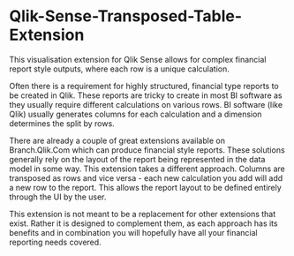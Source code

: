 # Qlik-Sense-Transposed-Table-Extension
This visualisation extension for Qlik Sense allows for complex financial report style outputs, where each row is a unique calculation.

Often there is a requirement for highly structured, financial type reports to be created in Qlik. These reports are tricky to create in most BI software as they usually require different calculations on various rows. BI software (like Qlik) usually generates columns for each calculation and a dimension determines the split by rows.

There are already a couple of great extensions available on Branch.Qlik.Com which can produce financial style reports. These solutions generally rely on the layout of the report being represented in the data model in some way. This extension takes a different approach. Columns are transposed as rows and vice versa - each new calculation you add will add a new row to the report. This allows the report layout to be defined entirely through the UI by the user. 

This extension is not meant to be a replacement for other extensions that exist. Rather it is designed to complement them, as each approach has its benefits and in combination you will hopefully have all your financial reporting needs covered. 

